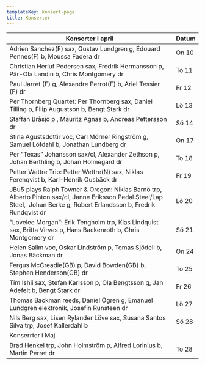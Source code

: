 ```yaml
---
templateKey: konsert-page
title: Konserter
---
```





| Konserter i april                     |Datum|
| ------------------------------------ | ------ |
|Adrien Sanchez(F) sax, Gustav Lundgren g, Édouard Pennes(F) b, Moussa Fadera dr                       | On 10 |
| Christian Herluf Pedersen sax, Fredrik Hermansson p, Pär-Ola Landin b, Chris Montgomery dr   	                       | To 11 |
|Paul Jarret (F) g, Alexandre Perrot(F) b, Ariel Tessier (F) dr                        | Fr 12 |
| Per Thornberg Quartet: Per Thornberg sax, Daniel Tilling p, Filip Augustson b, Bengt Stark dr                   | Lö 13 |
|Staffan Bråsjö p	, Mauritz Agnas b, Andreas Pettersson dr                         | Sö 14 |
| Stina Agustsdottir voc, Carl Mörner Ringström g, Samuel Löfdahl b, Jonathan Lundberg dr                          | On 17 |
| Per ”Texas” Johansson sax/cl, Alexander Zethson p, Johan Berthling b, Johan Holmegard dr                   | To 18 |                                        |Petter Wettre Trio: Petter Wettre(N) sax, Niklas Fernqvist b, Karl-Henrik Ousbäck dr                         | Fr 19 |
| Petter Wettre Trio: Petter Wettre(N) sax, Niklas Ferenqvist b, Karl-Henrik Ousbäck dr                          | Fr 19 |
|JBu5 plays Ralph Towner & Oregon: Niklas Barnö trp, Alberto Pinton sax/cl, Janne Eriksson Pedal Steel/Lap Steel, 		Johan Berke g, Robert Erlandsson b, Fredrik Rundqvist dr	                 | Lö 20 |
| ”Lovelee Morgan”: Erik Tengholm trp, Klas Lindquist sax, Britta Virves p, Hans Backenroth b, Chris Montgomery dr                          | Sö 21 |
| Helen Salim voc, Oskar Lindström p, Tomas Sjödell b, Jonas Bäckman dr                           | On 24 |
| Fergus McCreadie(GB) p, David Bowden(GB) b, Stephen Henderson(GB) dr                        | To 25 |
| Tim Ishii sax, Stefan Karlsson p, Ola Bengtsson g, Jan Adefelt b, Bengt Stark dr	                          | Fr 26 |
|Thomas Backman reeds, Daniel Ögren g, Emanuel Lundgren elektronik, Josefin Runsteen dr                          | Lö 27 |
| Nils Berg sax, Lisen Rylander Löve sax, Susana Santos Silva trp, Josef Kallerdahl b                        | Sö 28 |
| Konserrter i Maj                          | |
| Brad Henkel trp, John Holmström p, Alfred Lorinius b, Martin Perret dr                           | To 28 |
